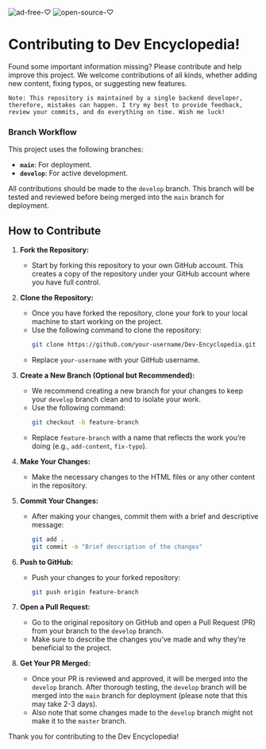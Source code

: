 ![ad-free-♡](https://github.com/user-attachments/assets/0ad0b6ca-399f-45c4-8e54-b795c9e66149)
![open-source-♡](https://github.com/user-attachments/assets/1248ec52-aa22-4e29-9550-ffaee07225dd)


# Contributing to Dev Encyclopedia!

Found some important information missing? Please contribute and help improve this project. We welcome contributions of all kinds, whether adding new content, fixing typos, or suggesting new features.


`Note: This repository is maintained by a single backend developer, therefore, mistakes can happen. I try my best to provide feedback, review your commits, and do everything on time. Wish me luck!`

### Branch Workflow

This project uses the following branches:
- **`main`**: For deployment.
- **`develop`**: For active development.

All contributions should be made to the `develop` branch. This branch will be tested and reviewed before being merged into the `main` branch for deployment.

## How to Contribute

1. **Fork the Repository:**
   - Start by forking this repository to your own GitHub account. This creates a copy of the repository under your GitHub account where you have full control.

2. **Clone the Repository:**
   - Once you have forked the repository, clone your fork to your local machine to start working on the project.
   - Use the following command to clone the repository:
     ```bash
     git clone https://github.com/your-username/Dev-Encyclopedia.git
     ```
   - Replace `your-username` with your GitHub username.

3. **Create a New Branch (Optional but Recommended):**
   - We recommend creating a new branch for your changes to keep your `develop` branch clean and to isolate your work.
   - Use the following command:
     ```bash
     git checkout -b feature-branch
     ```
   - Replace `feature-branch` with a name that reflects the work you’re doing (e.g., `add-content`, `fix-typo`).

4. **Make Your Changes:**
   - Make the necessary changes to the HTML files or any other content in the repository.

5. **Commit Your Changes:**
   - After making your changes, commit them with a brief and descriptive message:
     ```bash
     git add .
     git commit -m "Brief description of the changes"
     ```

6. **Push to GitHub:**
   - Push your changes to your forked repository:
     ```bash
     git push origin feature-branch
     ```

7. **Open a Pull Request:**
   - Go to the original repository on GitHub and open a Pull Request (PR) from your branch to the `develop` branch.
   - Make sure to describe the changes you’ve made and why they’re beneficial to the project.

8. **Get Your PR Merged:**
   - Once your PR is reviewed and approved, it will be merged into the `develop` branch. After thorough testing, the `develop` branch will be merged into the `main` branch for deployment (please note that this may take 2-3 days).
   - Also note that some changes made to the `develop` branch might not make it to the `master` branch.
     

Thank you for contributing to the Dev Encyclopedia!
